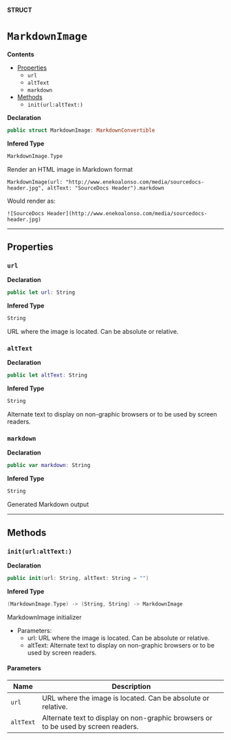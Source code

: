 **STRUCT**
# `MarkdownImage`

**Contents**
- [Properties](#properties)
  - `url`
  - `altText`
  - `markdown`
- [Methods](#methods)
  - `init(url:altText:)`

**Declaration**
```swift
public struct MarkdownImage: MarkdownConvertible
```

**Infered Type**
```swift
MarkdownImage.Type
```

Render an HTML image in Markdown format

    MarkdownImage(url: "http://www.enekoalonso.com/media/sourcedocs-header.jpg", altText: "SourceDocs Header").markdown

Would render as:

    ![SourceDocs Header](http://www.enekoalonso.com/media/sourcedocs-header.jpg)

--------------------

## Properties
### `url`

**Declaration**
```swift
public let url: String
```

**Infered Type**
```swift
String
```

URL where the image is located. Can be absolute or relative.

### `altText`

**Declaration**
```swift
public let altText: String
```

**Infered Type**
```swift
String
```

Alternate text to display on non-graphic browsers or to be used by screen readers.

### `markdown`

**Declaration**
```swift
public var markdown: String
```

**Infered Type**
```swift
String
```

Generated Markdown output

--------------------

## Methods
### `init(url:altText:)`

**Declaration**
```swift
public init(url: String, altText: String = "")
```

**Infered Type**
```swift
(MarkdownImage.Type) -> (String, String) -> MarkdownImage
```

MarkdownImage initializer

- Parameters:
  - url: URL where the image is located. Can be absolute or relative.
  - altText: Alternate text to display on non-graphic browsers or to be used by screen readers.

#### Parameters
| Name | Description |
| ---- | ----------- |
| `url` | URL where the image is located. Can be absolute or relative. |
| `altText` | Alternate text to display on non-graphic browsers or to be used by screen readers. |